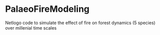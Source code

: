# PalaeoFireModeling
Netlogo code to simulate the effect of fire on forest dynamics (5 species) over millenial time scales
